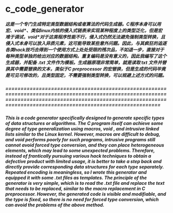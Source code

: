 # c_code_generator

##### 这是一个专门生成特定类型数据结构或者算法的代码生成器。C程序本身可以用宏、void*、类似linux内核的侵入式链表来实现某种程度上的类型泛化，但是宏难于调试，void*对于这类程序性能不行，侵入式仍然无法避免强制类型转换，且侵入式本身可以放入异质元素，这可能导致某些意外问题。因此，与其疯狂的追逐各类hack技巧去得到一个使用方式上处处受限的残次品，不如退一步，直接对于每种类型单独的给出对应的数据结构。重复编码是没有意义的，因此我编写了这个生成器，并配备 .txt 文件作为模板。生成器原理非常简单，就是读取 txt 文件并替换其中需要替换的文本，类似于C preprocessor 的宏替换，但是生成的代码毕竟是可见可修改的，且类型固定，不需要强制类型转换，可以规避上述方式的问题。

##### ==================================================================================================================================================================================================================

##### This is a code generator specifically designed to generate specific types of data structures or algorithms. The C program itself can achieve some degree of type generalization using macros, void *, and intrusive linked lists similar to the Linux kernel. However, macros are difficult to debug, and void* performs poorly for such programs, intrusive programs still cannot avoid forced type conversion, and they can place heterogeneous elements, which may lead to some unexpected problems. Therefore, instead of frantically pursuing various hack techniques to obtain a defective product with limited usage, it is better to take a step back and directly provide corresponding data structures for each type separately. Repeated encoding is meaningless, so I wrote this generator and equipped it with some .txt files as templates. The principle of the generator is very simple, which is to read the .txt file and replace the text that needs to be replaced, similar to the macro replacement in C preprocessor. However, the generated code is visible and modifiable, and the type is fixed, so there is no need for forced type conversion, which can avoid the problems of the above method.

